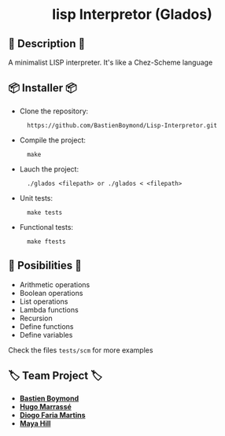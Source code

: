 <div align="center">
    <h1>lisp Interpretor (Glados)</h1>
</div>

## 📓 Description 📓

A minimalist LISP interpreter. It's like a Chez-Scheme language

## 📦 Installer 📦

* Clone the repository:

        https://github.com/BastienBoymond/Lisp-Interpretor.git

* Compile the project:

        make

* Lauch the project:

        ./glados <filepath> or ./glados < <filepath>

* Unit tests:

        make tests

* Functional tests:

        make ftests

## 📝 Posibilities 📝

* Arithmetic operations
* Boolean operations
* List operations
* Lambda functions
* Recursion
* Define functions
* Define variables

Check the files `tests/scm` for more examples

## 🏷️ Team Project 🏷️

* <strong><a href="https://github.com/BastienBoymond">Bastien Boymond</a></strong>
* <strong><a href="https://github.com/pulk66-s">Hugo Marrassé</a></strong>
* <strong><a href="https://github.com/Lyne986">Diogo Faria Martins</a></strong>
* <strong><a href="https://github.com/MayaHill">Maya Hill</a></strong>